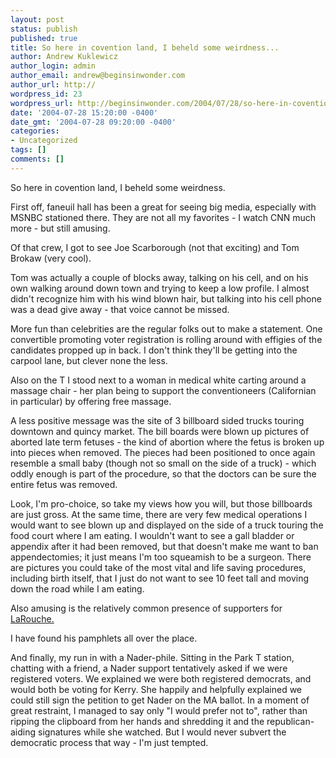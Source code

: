 ```yaml
---
layout: post
status: publish
published: true
title: So here in covention land, I beheld some weirdness...
author: Andrew Kuklewicz
author_login: admin
author_email: andrew@beginsinwonder.com
author_url: http://
wordpress_id: 23
wordpress_url: http://beginsinwonder.com/2004/07/28/so-here-in-covention-land-i-beheld-some-weirdness/
date: '2004-07-28 15:20:00 -0400'
date_gmt: '2004-07-28 09:20:00 -0400'
categories:
- Uncategorized
tags: []
comments: []
---
```

<p>So here in covention land, I beheld some weirdness.</p>
<p>First off, faneuil hall has been a great for seeing big media, especially with MSNBC stationed there. They are not all my favorites - I watch CNN much more - but still amusing.</p>
<p>Of that crew, I got to see Joe Scarborough (not that exciting) and Tom Brokaw (very cool).</p>
<p>Tom was actually a couple of blocks away, talking on his cell, and on his own walking around down town and trying to keep a low profile. I almost didn't recognize him with his wind blown hair, but talking into his cell phone was a dead give away - that voice cannot be missed.</p>
<p>More fun than celebrities are the regular folks out to make a statement. One convertible promoting voter registration is rolling around with effigies of the candidates propped up in back. I don't think they'll be getting into the carpool lane, but clever none the less.</p>
<p>Also on the T I stood next to a woman in medical white carting around a massage chair - her plan being to support the conventioneers (Californian in particular) by offering free massage. </p>
<p>A less positive message was the site of 3 billboard sided trucks touring downtown and quincy market. The bill boards were blown up pictures of aborted late term fetuses - the kind of abortion where the fetus is broken up into pieces when removed. The pieces had been positioned to once again resemble a small baby (though not so small on the side of a truck) - which oddly enough is part of the procedure, so that the doctors can be sure the entire fetus was removed.</p>
<p>Look, I'm pro-choice, so take my views how you will, but those billboards are just gross. At the same time, there are very few medical operations I would want to see blown up and displayed on the side of a truck touring the food court where I am eating. I wouldn't want to see a gall bladder or appendix after it had been removed, but that doesn't make me want to ban appendectomies; it just means I'm too squeamish to be a surgeon. There are pictures you could take of the most vital and life saving procedures, including birth itself, that I just do not want to see 10 feet tall and moving down the road while I am eating.</p>
<p>Also amusing is the relatively common presence of supporters for <a href="http://larouchein2004.net/">LaRouche.</p>
<p></a> I have found his pamphlets all over the place.</p>
<p>And finally, my run in with a Nader-phile. Sitting in the Park T station, chatting with a friend, a Nader support tentatively asked if we were registered voters. We explained we were both registered democrats, and would both be voting for Kerry. She happily and helpfully explained we could still sign the petition to get Nader on the MA ballot. In a moment of great restraint, I managed to say only "I would prefer not to", rather than ripping the clipboard from her hands and shredding it and the republican-aiding signatures while she watched. But I would never subvert the democratic process that way - I'm just tempted.<!--383251453e58b776552240faf99245be--></p>
